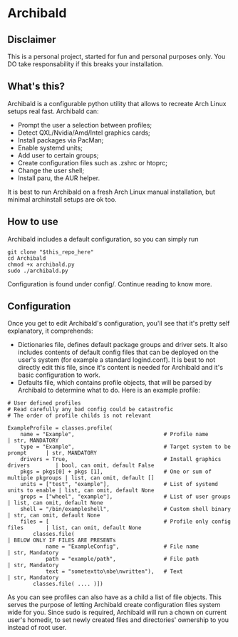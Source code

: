 # Archibald
## Disclaimer
This is a personal project, started for fun and personal purposes only. You DO take responsability if this breaks your installation. 

## What's this?
Archibald is a configurable python utility that allows to recreate Arch Linux setups real fast. Archibald can:
- Prompt the user a selection between profiles;
- Detect QXL/Nvidia/Amd/Intel graphics cards;
- Install packages via PacMan;
- Enable systemd units;
- Add user to certain groups;
- Create configuration files such as .zshrc or htoprc;
- Change the user shell;
- Install paru, the AUR helper.

It is best to run Archibald on a fresh Arch Linux manual installation, but minimal archinstall setups are ok too.

## How to use
Archibald includes a default configuration, so you can simply run
```
git clone "$this_repo_here"
cd Archibald
chmod +x archibald.py
sudo ./archibald.py
```
Configuration is found under config/. Continue reading to know more.

## Configuration
Once you get to edit Archibald's configuration, you'll see that it's pretty self explanatory, it comprehends:
- Dictionaries file, defines default package groups and driver sets. It also includes contents of default config files that can be deployed on the user's system (for example a standard logind.conf). It is best to not directly edit this file, since it's content is needed for Archibald and it's basic configuration to work.
- Defaults file, which contains profile objects, that will be parsed by Archibald to determine what to do. Here is an example profile:
```
# User defined profiles
# Read carefully any bad config could be catastrofic
# The order of profile childs is not relevant

ExampleProfile = classes.profile(
    name = "Example",                            # Profile name                    | str, MANDATORY
    type = "Example",                            # Target system to be prompt      | str, MANDATORY
    drivers = True,                              # Install graphics drivers        | bool, can omit, default False
    pkgs = pkgs[0] + pkgs [1],                   # One or sum of multiple pkgroups | list, can omit, default []
    units = ["test", "example"],                 # List of systemd units to enable | list, can omit, default None
    grops = ["wheel", "example"],                # List of user groups             | list, can omit, default None
    shell = "/bin/exampleshell",                 # Custom shell binary             | str, can omit, default None
    files = [                                    # Profile only config files       | list, can omit, default None
        classes.file(                                                              | BELOW ONLY IF FILES ARE PRESENTs
            name = "ExampleConfig",              # File name                       | str, Mandatory
            path = "example/path",               # File path                       | str, Mandatory
            text = "sometextto\nbe\nwritten"),   # Text                            | str, Mandatory
        classes.file( .... )])
```
As you can see profiles can also have as a child a list of file objects. This serves the purpose of letting Archibald create configuration files system wide for you. Since sudo is required, Archibald will run a chown on current user's homedir, to set newly created files and directories' ownership to you instead of root user.
